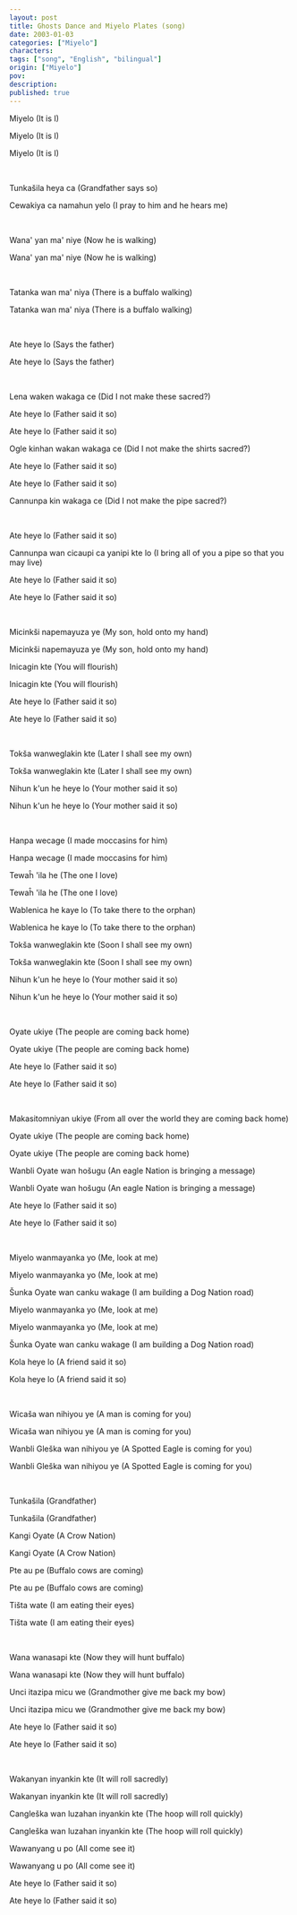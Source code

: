 ```yaml
---
layout: post
title: Ghosts Dance and Miyelo Plates (song)
date: 2003-01-03
categories: ["Miyelo"]
characters: 
tags: ["song", "English", "bilingual"]
origin: ["Miyelo"]
pov: 
description: 
published: true
---
```


Miyelo (It is I)

Miyelo (It is I)

Miyelo (It is I)

<br>

Tunkašila heya ca (Grandfather says so)

Cewakiya ca namahun yelo (I pray to him and he hears me)

<br>

Wana' yan ma' niye (Now he is walking)

Wana' yan ma' niye (Now he is walking)

<br>

Tatanka wan ma' niya (There is a buffalo walking)

Tatanka wan ma' niya (There is a buffalo walking)

<br>

Ate heye lo (Says the father)

Ate heye lo (Says the father)

<br>

Lena waken wakaga ce (Did I not make these sacred?)

Ate heye lo (Father said it so)

Ate heye lo (Father said it so)

Ogle kinhan wakan wakaga ce (Did I not make the shirts sacred?)

Ate heye lo (Father said it so)

Ate heye lo (Father said it so)

Cannunpa kin wakaga ce (Did I not make the pipe sacred?)

<br>

Ate heye lo (Father said it so)

Cannunpa wan cicaupi ca yanipi kte lo (I bring all of you a pipe so that you may live)

Ate heye lo (Father said it so)

Ate heye lo (Father said it so)

<br>

Micinkši napemayuza ye (My son, hold onto my hand)

Micinkši napemayuza ye (My son, hold onto my hand)

Inicagin kte (You will flourish)

Inicagin kte (You will flourish)

Ate heye lo (Father said it so)

Ate heye lo (Father said it so)

<br>

Tokša wanweglakin kte (Later I shall see my own)

Tokša wanweglakin kte (Later I shall see my own)

Nihun k'un he heye lo (Your mother said it so)

Nihun k'un he heye lo (Your mother said it so)

<br>

Hanpa wecage (I made moccasins for him)

Hanpa wecage (I made moccasins for him)

Tewaĥ 'ila he (The one I love)

Tewaĥ 'ila he (The one I love)

Wablenica he kaye lo (To take there to the orphan)

Wablenica he kaye lo (To take there to the orphan)

Tokša wanweglakin kte (Soon I shall see my own)

Tokša wanweglakin kte (Soon I shall see my own)

Nihun k'un he heye lo (Your mother said it so)

Nihun k'un he heye lo (Your mother said it so)

<br>

Oyate ukiye (The people are coming back home)

Oyate ukiye (The people are coming back home)

Ate heye lo (Father said it so)

Ate heye lo (Father said it so)

<br>

Makasitomniyan ukiye (From all over the world they are coming back home)

Oyate ukiye (The people are coming back home)

Oyate ukiye (The people are coming back home)

Wanbli Oyate wan hošugu (An eagle Nation is bringing a message)

Wanbli Oyate wan hošugu (An eagle Nation is bringing a message)

Ate heye lo (Father said it so)

Ate heye lo (Father said it so)

<br>

Miyelo wanmayanka yo (Me, look at me)

Miyelo wanmayanka yo (Me, look at me)

Šunka Oyate wan canku wakage (I am building a Dog Nation road)

Miyelo wanmayanka yo (Me, look at me)

Miyelo wanmayanka yo (Me, look at me)

Šunka Oyate wan canku wakage (I am building a Dog Nation road)

Kola heye lo (A friend said it so)

Kola heye lo (A friend said it so)

<br>

Wicaša wan nihiyou ye (A man is coming for you)

Wicaša wan nihiyou ye (A man is coming for you)

Wanbli Gleška wan nihiyou ye (A Spotted Eagle is coming for you)

Wanbli Gleška wan nihiyou ye (A Spotted Eagle is coming for you)

<br>

Tunkašila (Grandfather)

Tunkašila (Grandfather)

Kangi Oyate (A Crow Nation)

Kangi Oyate (A Crow Nation)

Pte au pe (Buffalo cows are coming)

Pte au pe (Buffalo cows are coming)

Tišta wate (I am eating their eyes)

Tišta wate (I am eating their eyes)

<br>

Wana wanasapi kte (Now they will hunt buffalo)

Wana wanasapi kte (Now they will hunt buffalo)

Unci itazipa micu we (Grandmother give me back my bow)

Unci itazipa micu we (Grandmother give me back my bow)

Ate heye lo (Father said it so)

Ate heye lo (Father said it so)

<br>

Wakanyan inyankin kte (It will roll sacredly)

Wakanyan inyankin kte (It will roll sacredly)

Cangleška wan luzahan inyankin kte (The hoop will roll quickly)

Cangleška wan luzahan inyankin kte (The hoop will roll quickly)

Wawanyang u po (All come see it)

Wawanyang u po (All come see it)

Ate heye lo (Father said it so)

Ate heye lo (Father said it so)

